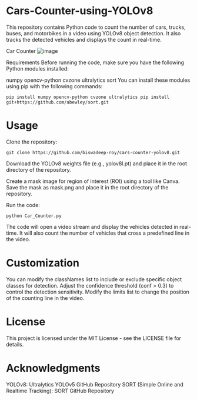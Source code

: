 # Cars-Counter-using-YOLOv8
This repository contains Python code to count the number of cars, trucks, buses, and motorbikes in a video using YOLOv8 object detection. It also tracks the detected vehicles and displays the count in real-time.

Car Counter ![image](https://github.com/biswadeep-roy/Cars-Counter-using-YOLOv8/assets/74821633/1e28822d-7e84-4c1a-b736-a7d58b63f9c8)


Requirements
Before running the code, make sure you have the following Python modules installed:

numpy
opencv-python
cvzone
ultralytics
sort
You can install these modules using pip with the following commands:

`pip install numpy opencv-python cvzone ultralytics
pip install git+https://github.com/abewley/sort.git
`

# Usage
Clone the repository:

`git clone https://github.com/biswadeep-roy/cars-counter-yolov8.git
`

Download the YOLOv8 weights file (e.g., yolov8l.pt) and place it in the root directory of the repository.

Create a mask image for region of interest (ROI) using a tool like Canva. Save the mask as mask.png and place it in the root directory of the repository.

Run the code:

`python Car_Counter.py
`

The code will open a video stream and display the vehicles detected in real-time. It will also count the number of vehicles that cross a predefined line in the video.

# Customization

You can modify the classNames list to include or exclude specific object classes for detection.
Adjust the confidence threshold (conf > 0.3) to control the detection sensitivity.
Modify the limits list to change the position of the counting line in the video.

# License

This project is licensed under the MIT License - see the LICENSE file for details.
 
# Acknowledgments

YOLOv8: Ultralytics YOLOv5 GitHub Repository
SORT (Simple Online and Realtime Tracking): SORT GitHub Repository
